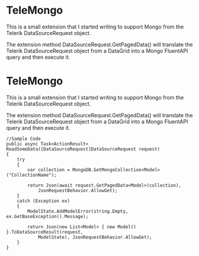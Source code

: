# TeleMongo
This is a small extension that I started writing to support Mongo from the Telerik DataSourceRequest object.

The extension method DataSourceRequest.GetPagedData<T>() will translate the Telerik DataSourceRequest object from a DataGrid into a Mongo FluentAPI query and then execute it.

# TeleMongo
This is a small extension that I started writing to support Mongo from the Telerik DataSourceRequest object.

The extension method DataSourceRequest.GetPagedData<T>() will translate the Telerik DataSourceRequest object from a DataGrid into a Mongo FluentAPI query and then execute it.

    //Sample Code
    public async Task<ActionResult> ReadSomeData([DataSourceRequest]DataSourceRequest request)
    {
    	try
    	{
    		var collection = MongoDB.GetMongoCollection<Model>("CollectionName");
    
    		return Json(await request.GetPagedData<Model>(collection), 
                JsonRequestBehavior.AllowGet);
    	}
    	catch (Exception ex)
    	{
    		ModelState.AddModelError(string.Empty, ex.GetBaseException().Message);

    		return Json(new List<Model> { new Model() }.ToDataSourceResult(request, 
    		    ModelState), JsonRequestBehavior.AllowGet);
    	}
    }
